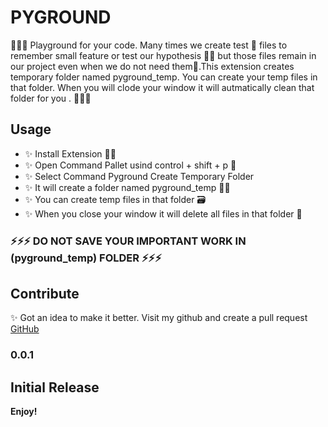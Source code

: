 # PYGROUND

💚💚💚
Playground for your code. Many times we create test 🧪 files to remember small feature or test our hypothesis 🧑‍🔬 but those files remain in our project even when we do not need them😤.This extension creates temporary folder named pyground_temp. You can create your temp files in that folder. When you will clode your window it will autmatically clean that folder for you .
💚💚💚


## Usage

* ✨  Install Extension 🎉🎉
* ✨  Open Command Pallet usind control + shift + p 🎊
* ✨  Select Command Pyground Create Temporary Folder 
* ✨  It will create a folder named pyground_temp 📂📂
* ✨  You can create temp files in that folder 🗃️
* ✨  When you close your window it will delete all files in that folder 🚮


###    ⚡⚡⚡  DO NOT SAVE YOUR IMPORTANT WORK IN (pyground_temp) FOLDER  ⚡⚡⚡

## Contribute

✨ Got an idea to make it better. Visit my github and create a pull request [GitHub](https://github.com/FarhanAliRaza/pyground) 



### 0.0.1

Initial Release
-----------------------------------------------------------------------------------------------------------

**Enjoy!**
